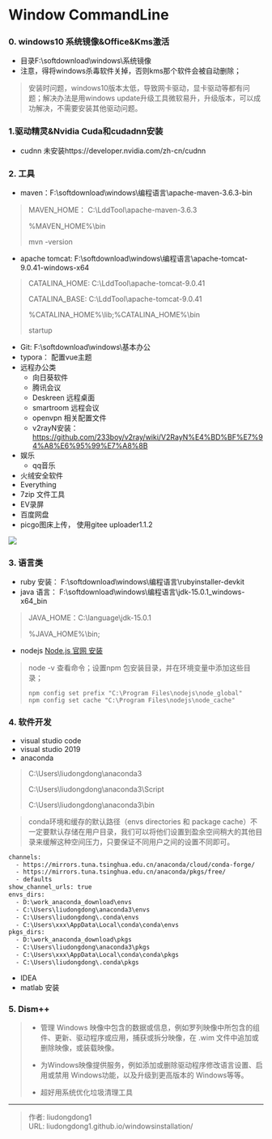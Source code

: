# Window CommandLine


### 0. windows10 系统镜像&Office&Kms激活

- 目录F:\softdownload\windows\系统镜像
- 注意，得将windows杀毒软件关掉，否则kms那个软件会被自动删除；

> 安装时问题，windows10版本太低，导致网卡驱动，显卡驱动等都有问题；解决办法是用windows update升级工具微软易升，升级版本，可以成功解决，不需要安装其他驱动问题。

### 1.驱动精灵&Nvidia Cuda和cudadnn安装

- cudnn 未安装https://developer.nvidia.com/zh-cn/cudnn

### 2.  工具

- maven：F:\softdownload\windows\编程语言\apache-maven-3.6.3-bin

> MAVEN_HOME： C:\LddTool\apache-maven-3.6.3
>
> %MAVEN_HOME%\bin
>
> mvn -version

- apache tomcat: F:\softdownload\windows\编程语言\apache-tomcat-9.0.41-windows-x64

> CATALINA_HOME: C:\LddTool\apache-tomcat-9.0.41
>
> CATALINA_BASE: C:\LddTool\apache-tomcat-9.0.41
>
> %CATALINA_HOME%\lib;%CATALINA_HOME%\bin
>
> startup

- Git: F:\softdownload\windows\基本办公
- typora： 配置vue主题
- 远程办公类
  - 向日葵软件
  - 腾讯会议
  - Deskreen 远程桌面
  - smartroom 远程会议
  - openvpn 相关配置文件
  - v2rayN安装：https://github.com/233boy/v2ray/wiki/V2RayN%E4%BD%BF%E7%94%A8%E6%95%99%E7%A8%8B
- 娱乐
  - qq音乐
- 火绒安全软件
- Everything
- 7zip 文件工具
- EV录屏
- 百度网盘
- picgo图床上传， 使用gitee uploader1.1.2

![](https://gitee.com/github-25970295/blogImage/raw/master/img/image-20210306165732084.png)

### 3. 语言类

- ruby 安装： F:\softdownload\windows\编程语言\rubyinstaller-devkit
- java 语言： F:\softdownload\windows\编程语言\jdk-15.0.1_windows-x64_bin

> JAVA_HOME：C:\language\jdk-15.0.1
>
> %JAVA_HOME%\bin;

- nodejs  [Node.js 官网 ](https://nodejs.org/en/download/) [安装](https://yafine66.gitee.io/posts/4ab2.html)

> node -v  查看命令；设置npm 包安装目录，并在环境变量中添加这些目录；
>
> ```shell
> npm config set prefix "C:\Program Files\nodejs\node_global"
> npm config set cache "C:\Program Files\nodejs\node_cache"
> ```

### 4. 软件开发

- visual studio code
- visual studio 2019
- anaconda 

> C:\Users\liudongdong\anaconda3
>
> C:\Users\liudongdong\anaconda3\Script
>
> C:\Users\liudongdong\anaconda3\bin

> conda环境和缓存的默认路径（envs directories 和 package cache）不一定要默认存储在用户目录，我们可以将他们设置到盈余空间稍大的其他目录来缓解这种空间压力，只要保证不同用户之间的设置不同即可。

```xml
channels:
  - https://mirrors.tuna.tsinghua.edu.cn/anaconda/cloud/conda-forge/
  - https://mirrors.tuna.tsinghua.edu.cn/anaconda/pkgs/free/
  - defaults
show_channel_urls: true
envs_dirs:
  - D:\work_anaconda_download\envs
  - C:\Users\liudongdong\anaconda3\envs
  - C:\Users\liudongdong\.conda\envs
  - C:\Users\xxx\AppData\Local\conda\conda\envs
pkgs_dirs:
  - D:\work_anaconda_download\pkgs
  - C:\Users\liudongdong\anaconda3\pkgs
  - C:\Users\xxx\AppData\Local\conda\conda\pkgs
  - C:\Users\liudongdong\.conda\pkgs
```

- IDEA
- matlab 安装

### 5. Dism++

> - 管理 Windows 映像中包含的数据或信息，例如罗列映像中所包含的组件、更新、驱动程序或应用，捕获或拆分映像，在 .wim 文件中追加或删除映像，或装载映像。
>
> - 为Windows映像提供服务，例如添加或删除驱动程序修改语言设置、启用或禁用 Windows功能，以及升级到更高版本的 Windows等等。
> - 超好用系统优化垃圾清理工具



---

> 作者: liudongdong1  
> URL: liudongdong1.github.io/windowsinstallation/  

